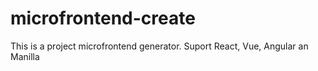 # microfrontend-create
This is a project microfrontend generator. Suport React, Vue, Angular an Manilla
